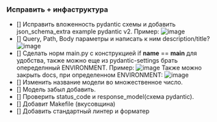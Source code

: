### Исправить + инфаструктура
- [] Исправить вложенность pydantic схемы и добавить json_schema_extra example pydantic v2. Пример:
![image](https://github.com/user-attachments/assets/b4cad465-9f9f-413e-ac85-194e45a47d66)
- [] Query, Path, Body параметры и написать к ним description/title?
![image](https://github.com/user-attachments/assets/f01cc67d-dd86-4a0f-9420-e616b58046f3)
- [] Сделать норм main.py с конструкцией if __name__ == __main__ для удобства, также можно еще из pydantic-settings брать опеределнный ENVIRONMENT. Пример:
![image](https://github.com/user-attachments/assets/c2b35734-42d5-42ae-b05c-477358bf5c40)
Также можно закрыть docs, при определенном ENVIRONMENT:
![image](https://github.com/user-attachments/assets/0ecc4a1f-d8c5-4d8b-99d4-e67d8e6c1f84)
- [] Изменить название модели во множественное число.
- [] Модель забыл добавить.
- [] Проверить status_code и response_model(схема pydantic).
- [] Добавит Makefile (вкусовщина)
- [] Добавить стандартный линтер и форматер
